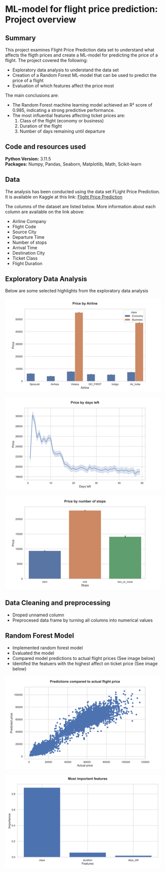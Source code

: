 # ML-model for flight price prediction: Project overview

## Summary
This project examines Flight Price Prediction data set to understand what affects the fligth prices and create a ML-model for predicting the price of a flight.
The project covered the following:
* Exploratory data analysis to understand the data set
* Creation of a Random Forest ML-model that can be used to predict the price of a flight
* Evaluation of which features affect the price most

The main conclusions are:
- The Random Forest machine learning model achieved an R² score of 0.985, indicating a strong predictive performance.
- The most influential features affecting ticket prices are:
  1. Class of the flight (economy or business)
  2. Duration of the flight
  3. Number of days remaining until departure

     
## Code and resources used
**Python Version:** 3.11.5  
**Packages:** Numpy, Pandas, Seaborn, Matplotlib, Math, Scikit-learn


## Data
The analysis has been conducted using the data set FLight Price Prediction. It is available on Kaggle at this link: [Flight Price Prediction](https://www.kaggle.com/datasets/jainaru/world-happiness-report-2024-yearly-updated)

The columns of the dataset are listed below. More information about each column are available on the link above: 
* Airline Company
* Flight Code
* Source City
* Departure Time
* Number of stops
* Arrival Time
* Destination City
* Ticket Class
* Flight Duration


## Exploratory Data Analysis
Below are some selected highlights from the exploratory data analysis

![Price by Airline](Images/price_by_airline.png "Price by Airline")  


![Price by Days Left](Images/price_by_days_left.png "Price by Days Left")  

![Price by Number of Stops](Images/price_by_number_of_stops.png "Price by Number of Stops")  

  
## Data Cleaning and preprocessing
* Droped unnamed column
* Preprocesed data frame by turning all columns into numerical values

## Random Forest Model
* Implemented random forest model
* Evaluated the model
* Compared model predictions to actual flight prices (See image below)
* Identifed the featuers with the highest affect on ticket price (See image below)

![Price predictions compared to actual prices](Images/predictions_actual.png "Price predictions compared to actual prices")

![Features affect on ticket price](Images/most_important_features.png "Features affect on ticket price")    
